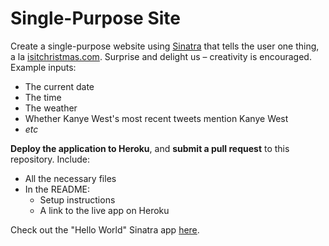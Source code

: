 # Single-Purpose Site

Create a single-purpose website using [Sinatra](http://www.sinatrarb.com/) that tells the user one thing, a la [isitchristmas.com](https://isitchristmas.com/). Surprise and delight us – creativity is encouraged. Example inputs:

* The current date
* The time
* The weather
* Whether Kanye West's most recent tweets mention Kanye West
* *etc*

**Deploy the application to Heroku**, and **submit a pull request** to this repository. Include:

* All the necessary files
* In the README:
    * Setup instructions
    * A link to the live app on Heroku

Check out the "Hello World" Sinatra app [here](https://github.com/cuny-nytech/sinatra-example).
